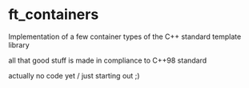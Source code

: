 # ft_containers

Implementation of a few container types of the C++ standard template library<br />

all that good stuff is made in compliance to C++98 standard

actually no code yet / just starting out ;)
